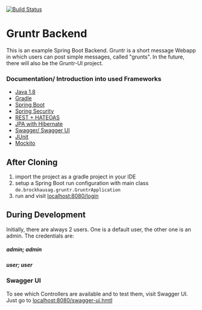 [![Build Status](https://travis-ci.org/bzmmarvin222/gruntr-backend.svg?branch=master)](https://travis-ci.org/bzmmarvin222/gruntr-backend)

# Gruntr Backend
This is an example Spring Boot Backend. Gruntr is a short message Webapp in which users can post simple messages, called "grunts". In the future, there will also be the Gruntr-UI project.

### Documentation/ Introduction into used Frameworks
- [Java 1.8](http://www.oracle.com/technetwork/java/javase/downloads/jdk8-downloads-2133151.html)
- [Gradle](https://gradle.org/)
- [Spring Boot](https://spring.io/projects/spring-boot)
- [Spring Security](https://spring.io/projects/spring-security)
- [REST + HATEOAS](https://spring.io/understanding/HATEOAS)
- [JPA with Hibernate](https://spring.io/guides/gs/accessing-data-jpa/)
- [Swagger/ Swagger UI](http://www.baeldung.com/swagger-2-documentation-for-spring-rest-api)
- [JUnit](https://junit.org/junit5/)
- [Mockito](http://site.mockito.org/)

## After Cloning
1. import the project as a gradle project in your IDE
2. setup a Spring Boot run configuration with main class `de.brockhausag.gruntr.GruntrApplication`
3. run and visit [localhost:8080/login](http://localhost:8080/login)

## During Development
Initially, there are always 2 users. One is a default user, the other one is an admin.
The credentials are:
##### admin; admin
##### user; user

### Swagger UI
To see which Controllers are available and to test them, visit Swagger UI.
Just go to [localhost:8080/swagger-ui.hmtl](http://localhost:8080/swagger-ui.html)